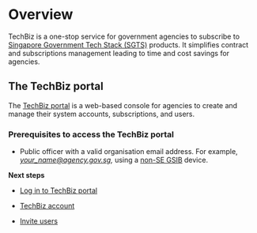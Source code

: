 # Overview

TechBiz is a one-stop service for government agencies to subscribe to [Singapore Government Tech Stack (SGTS)](https://www.developer.tech.gov.sg/singapore-government-tech-stack/overview/index.html) products. It simplifies contract and subscriptions management leading to time and cost savings for agencies.

## The TechBiz portal

The [TechBiz portal](https://portal.techbiz.suite.gov.sg) is a web-based console for agencies to create and manage their system accounts, subscriptions, and users.

### Prerequisites to access the TechBiz portal 

- Public officer with a valid organisation email address. For example, *your_name@agency.gov.sg,* using a [non-SE GSIB](glossary) device.

**Next steps**

-   [Log in to TechBiz portal](log-in-to-TechBiz-portal.md)

-   [TechBiz account](techbiz-account.md)

-   [Invite users](invite-users.md)
